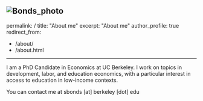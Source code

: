 ![Bonds_photo](https://user-images.githubusercontent.com/77817586/133005829-056b1c8f-f075-409f-8a1a-fe9f86468231.jpg)
---
permalink: /
title: "About me"
excerpt: "About me"
author_profile: true
redirect_from: 
  - /about/
  - /about.html
---

I am a PhD Candidate in Economics at UC Berkeley. I work on topics in development, labor, and education economics, with a particular interest in access to education in low-income contexts.

You can contact me at sbonds [at] berkeley [dot] edu

